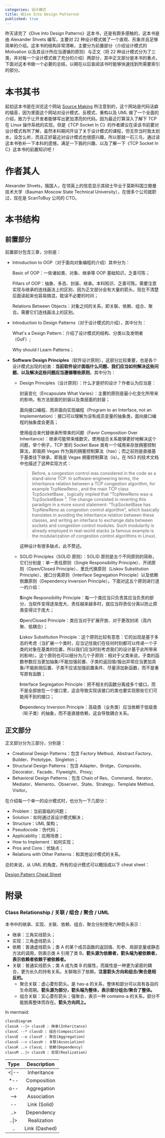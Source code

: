 ```yaml
---
categories: 设计模式
title: 《Dive Into Design Patterns》
published: true
---
```


昨天读完了《Dive Into Design Patterns》这本书，还是有颇多感触的，这本书是由 Alexander Shvets 编写，主要对 22 种设计模式做了一个直观、形象并且足够简单的介绍。这本书的结构非常清晰，主要分为前置部分（介绍设计模式的 Motivation 以及其设计所应当遵循的原则）与正文（将 22 种设计模式分为了三类，并对每一个设计模式做了充分的介绍）两部分，其中正文部分是本书的重点，下面对这本书做一个必要的总结，以期在以后查阅该书时能够快速找到所需要索引的部分。

# 本书其书

起初这本书是在浏览这个网站 [Source Making](https://sourcemaking.com/) 所注意到的，这个网站是代码洁癖的福音，因为里面这个网站对设计模式、反模式、重构以及 UML 做了一个全面的介绍，致力于让开发者能够写出更加漂亮的代码。因为最近打算深入了解下 TCP 在 Linux 操作系统的实现，但是《TCP Socket In C》的作者建议在读该书前要对设计模式有所了解，虽然本科期间开设了关于设计模式的课程，但无奈当时我太划水，没怎么听，而且正好最近对设计模式也很感兴趣，所以那就一石三鸟，通过读这本书弥补一下本科的遗憾，满足一下我的兴趣、以及了解一下《TCP Socket In C》这本书的前置知识吧！

# 作者其人

Alexander Shvets，俄国人，在领英上的信息显示其硕士毕业于莫斯科国立鲍曼技术大学（Bauman Moscow State Technical University），在很多个公司就职过，现在是 ScanToBuy 公司的 CTO。

# 本书结构

## 前置部分

前置部分包含三章，分别是：

- Introduction to OOP（对于面向对象编程的介绍）其中分为：

  Basic of OOP：一些诸如类、对象、继承等 OOP 基础知识，乏善可陈；

  Pillars of OOP：抽象、多态、封装、继承。本科知识、乏善可陈。需要注意实现与继承的连线画法上的区别，因为正文部分会有大量的箭头，现在不清楚后面读起来也容易搞混，耽误不必要的时间；

  Relations Between Objects：对象之间的关系，即关联、依赖、组合、聚合。需要它们连线画法上的区别。

- Introduction to Design Patterns（对于设计模式的介绍），其中分为：

  What's a Design Pattern：介绍了设计模式的结构、分类以及发明者（GoF）;

  Why should I Learn Patterns；

- **Software Design Principles**（软件设计原则），这部分比较重要，也是各个设计模式出现的初衷：**当前软件设计面临什么问题、我们应当如何解决这些问题、以及解决这些问题应当遵循哪些原则**。其中分为：
  - Design Principles（设计原则）：什么才是好的设计？作者认为应当是：

    封装变化（Encapsulate What Varies）：主要的原则是最小化变化所带来的影响，有方法层面的封装以及类层面的封装；

    面向接口编程、而非面向实现编程（Program to an Interface, not an Implementation）：接口可以理解为没有成员变量的抽象类，面向接口编程的抽象度会更高；

    使用组合来代替继承所带来的问题（Favor Composition Over Inheritance）：继承可能带来维数灾，使用组合关系能够更好地解决这个问题，举个例子，TCP 里的 Socket Base 类有一个域用来存放拥塞控制算法，即我把 Vegas 作为我的拥塞控制算法（has）；而之前则是直接基于基类往下继承，即我是 Vegas 拥塞控制算法（is）。在 NS3 的技术文档中也描述了这种实现方式：

    > Before, a congestion control was considered in the code as a stand-alone TCP. In software-engineering terms, the inheritance relation between a TCP congestion algorithm, for example TcpNewReno , and the main TCP class TcpSocketBase , logically implied that “TcpNewReno was-a TcpSocketBase ”. The change consisted in reverting this paradigm in a more sound statement: “TcpSocketBase has TcpNewReno as congestion control algorithm”, which basically translates in avoiding the inheritance relation between these classes, and writing an interface to exchange data between sockets and congestion control modules. Such modularity is already employed in real-world stacks (a famous example is the modularization of congestion control algorithms in Linux).

    这种设计有很多缺点，此不赘述。

  - SOLID Principles（SOLID 原则）：SOLID 原则是五个不同原则的简称，它们分别是：单一责任原则（Single Responsibility Principle）、开闭原则（Open/Closed Principle）、里氏代换原则（Liskov Substitution Principle）、接口分离原则（Interface Segregation Principle）以及依赖倒置原则（Dependency Inversion Principle）。下面对这五个原则进行逐一的介绍：

    **S**ingle Responsibility Principle：每一个类应当只负责其应当负责的部分，当软件变得逐渐庞大、责任越来越多时，就应当将责任分离以防止原类变得过于庞大；



    **O**pen/Closed Principle：类应当对于扩展开放、对于更改封闭（高内聚、低耦合）；



    **L**iskov Substitution Principle：这个原则比较有意思：它的出现是基于多态的考虑（当扩展一个类时，应当记住我们在任何时刻都可以传递一个子类的对象在基类的位置，所以我们应当时刻考虑我们的设计基于此所带来的影响）。这个原则也可以细分为几个子原则：相对于父类来说，子类的函数参数应当更加抽象/不能加强前置、子类的返回值/报出异常应当更加具象/不能削弱后置、子类不应该加强前置条件、尽量添加新函数，而不是重写原有函数；



    **I**nterface Segregation Principle：把不相关的函数分离成多个接口，而不是全部放在一个接口里，这会导致实现该接口的类也要实现那些它们可能用不到的接口；



    **D**ependency Inversion Principle：高级类（业务类）应当依赖于低级类（轮子类）的抽象，而不是直接依赖，这会导致耦合关系。

## 正文部分

正文部分分为三部分，分别是：

- Creational Design Patterns：包含 Factory Method、Abstract Factory、Builder、Prototype、Singleton；
- Structural Design Patterns：包含 Adapter、Bridge、Composite、Decorator、Facade、Flyweight、Proxy;
- Behavioral Design Patterns：包含 Chain of Res、Command、Iterator、Mediator、Memento、Observer、State、Strategy、Template Method、Visitor。

在介绍每一个单一的设计模式时，也分为一下几部分：

- Problem：当前面临的问题；
- Solution：如何通过该设计模式解决；
- Structure：UML 架构；
- Pseudocode：伪代码；
- Applicability：应用场景；
- How to Implement：如何实现；
- Pros and Cons：优缺点；
- Relations with Other Patterns：和其他设计模式的关系。

总的来说，从 UML 的角度，所有的设计模式可以概括成以下 cheat sheet：

[Design Pattern Cheat Sheet](http://www.lug.or.kr/files/cheat_sheet/design_pattern_cheatsheet_v1.pdf)

# 附录

### Class Relationship / 关联 / 组合 / 聚合 / UML

本书中的继承、实现、关联、依赖、组合、聚合分别使用六种箭头表示：

- 继承：三角实线箭头；
- 实现：三角虚线箭头；
- 依赖：普通虚线箭头；类 A 的某个成员函数的返回值、形参、局部变量或静态方法的调用，则表示类 A 引用了类 B。**箭头源为依赖者，箭头端为被依赖者，表示依赖者依赖于被依赖者。**
- 关联：普通实线箭头；类 A 成为类 B 的属性，而属性是一种更为紧密的耦合，更为长久的持有关系。关联暗示了依赖。**注意箭头方向和组合/聚合是相反的。**
    - 聚合关联：虚心菱形箭头。是 has-a 的关系，整体和部分可以具有各自的生命周期。**箭头源为部分，箭头端为整体，表示部分组合/聚合了整体。**
    - 组合关联：实心菱形箭头；强聚合，表示一种 contains-a 的关系，部分不能脱离整体而存在。**箭头方向同上。**


In mermaid:

```mermaid
classDiagram
classA --|> classB : 继承(Inheritance)
classC --* classD : 组合(Composition)
classE --o classF : 聚合(Aggregation)
classG --> classH : 关联(Association)
classK ..> classL : 依赖(Dependency)
classM ..|> classN : 实现(Realization)
```

| **Type** | **Description** |
|:--------:|:---------------:|
| <\|\-\-  | Inheritance     |
| \*\-\-   | Composition     |
| o\-\-    | Aggregation     |
| \-\->    | Association     |
| \-\-     | Link \(Solid\)  |
| \.\.>    | Dependency      |
| \.\.\|>  | Realization     |
| \.\.     | Link \(Dashed\) |
